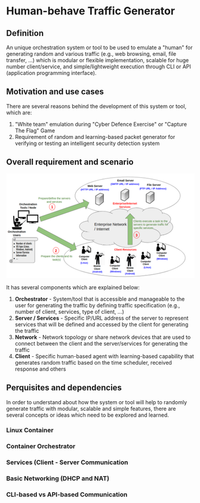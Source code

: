 # Human-behave Traffic Generator

## Definition

An unique orchestration system or tool to be used to emulate a "human" for generating random and various traffic (e.g., web browsing, email, file transfer, ...) which is modular or flexible implementation, scalable for huge number client/service, and simple/lightweight execution through CLI or API (application programming interface).

## Motivation and use cases

There are several reasons behind the development of this system or tool, which are:

1. "White team" emulation during "Cyber Defence Exercise" or "Capture The Flag" Game
2. Requirement of random and learning-based packet generator for verifying or testing an intelligent security detection system

## Overall requirement and scenario

![Overall-requirement-and-scenario](images/HBTG-overview.PNG)

It has several components which are explained below:

1. **Orchestrator** - System/tool that is accessible and manageable to the user for generating the traffic by defining traffic specification (e.g., number of client, services, type of client, ...) 
2. **Server / Services** - Specific IP/URL address of the server to represent services that will be defined and accessed by the client for generating the traffic
3. **Network** - Network topology or share network devices that are used to connect between the client and the server/services for generating the traffic 
4. **Client** - Specific human-based agent with learning-based capability that generates random traffic based on the time scheduler, received response and others 

## Perquisites and dependencies

In order to understand about how the system or tool will help to randomly generate traffic with modular, scalable and simple features, there are several concepts or ideas which need to be explored and learned.

### Linux Container ###

### Container Orchestrator ###

### Services (Client - Server Communication ###

### Basic Networking (DHCP and NAT)

### CLI-based vs API-based Communication ### 